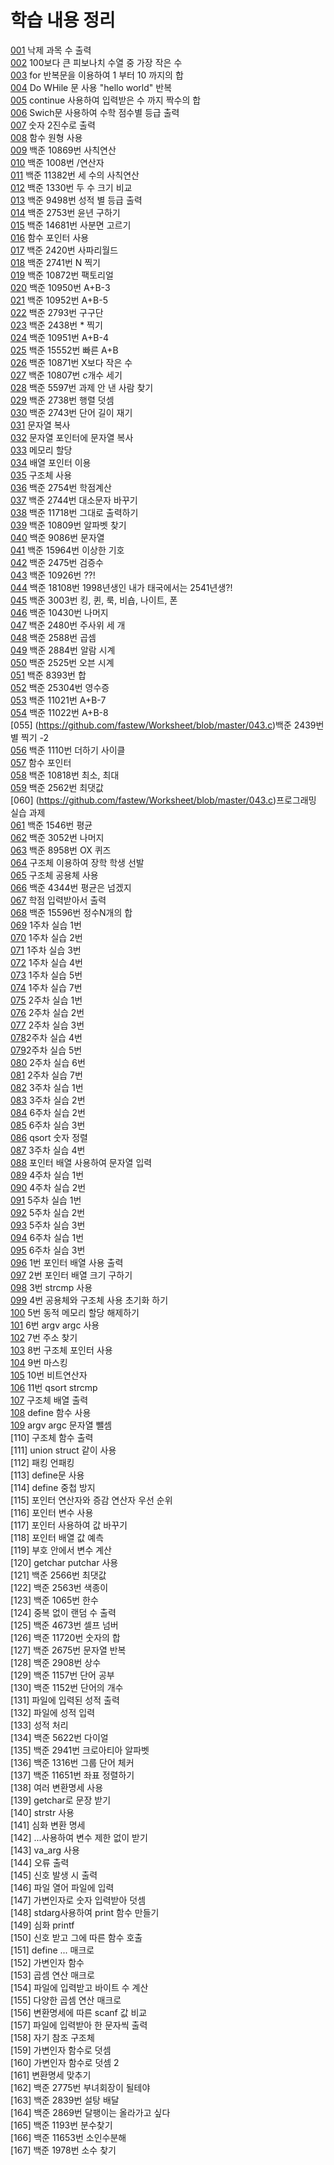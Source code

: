 # 학습 내용 정리
[001](https://github.com/fastew/Worksheet/blob/master/001.c) 낙제 과목 수 출력<br>
[002](https://github.com/fastew/Worksheet/blob/master/002.c) 100보다 큰 피보나치 수열 중 가장 작은 수<br>
[003](https://github.com/fastew/Worksheet/blob/master/003.c) for 반복문을 이용하여 1 부터 10 까지의 합 <br>
[004](https://github.com/fastew/Worksheet/blob/master/004.c) Do WHile 문 사용 "hello world" 반복<br>
[005](https://github.com/fastew/Worksheet/blob/master/005.c) continue 사용하여 입력받은 수 까지 짝수의 합 <br>
[006](https://github.com/fastew/Worksheet/blob/master/006.c) Swich문 사용하여 수학 점수별 등급 출력<br>
[007](https://github.com/fastew/Worksheet/blob/master/007.c) 숫자 2진수로 출력<br>
[008](https://github.com/fastew/Worksheet/blob/master/008.c) 함수 원형 사용<br>
[009](https://github.com/fastew/Worksheet/blob/master/009.c) 백준 10869번 사칙연산 <br>
[010](https://github.com/fastew/Worksheet/blob/master/010.c) 백준 1008번 /연산자<br>
[011](https://github.com/fastew/Worksheet/blob/master/011.c) 백준 11382번 세 수의 사칙연산 <br>
[012](https://github.com/fastew/Worksheet/blob/master/012.c) 백준 1330번 두 수 크기 비교 <br>
[013](https://github.com/fastew/Worksheet/blob/master/013.c) 백준 9498번 성적 별 등급 출력<br>
[014](https://github.com/fastew/Worksheet/blob/master/014.c) 백준 2753번 윤년 구하기<br>
[015](https://github.com/fastew/Worksheet/blob/master/015.c) 백준 14681번 사분면 고르기 <br>
[016](https://github.com/fastew/Worksheet/blob/master/016.c) 함수 포인터 사용 <br>
[017](https://github.com/fastew/Worksheet/blob/master/017.c) 백준 2420번 사파리월드<br>
[018](https://github.com/fastew/Worksheet/blob/master/018.c) 백준 2741번 N 찍기<br>
[019](https://github.com/fastew/Worksheet/blob/master/019.c) 백준 10872번 팩토리얼 <br>
[020](https://github.com/fastew/Worksheet/blob/master/020.c) 백준 10950번 A+B-3<br>
[021](https://github.com/fastew/Worksheet/blob/master/021.c) 백준 10952번 A+B-5<br>
[022](https://github.com/fastew/Worksheet/blob/master/022.c) 백준 2793번 구구단<br>
[023](https://github.com/fastew/Worksheet/blob/master/023.c) 백준 2438번 * 찍기<br>
[024](https://github.com/fastew/Worksheet/blob/master/024.c) 백준 10951번 A+B-4<br>
[025](https://github.com/fastew/Worksheet/blob/master/025.c) 백준 15552번 빠른 A+B<br>
[026](https://github.com/fastew/Worksheet/blob/master/026.c) 백준 10871번 X보다 작은 수<br>
[027](https://github.com/fastew/Worksheet/blob/master/027.c) 백준 10807번 c개수 세기<br>
[028](https://github.com/fastew/Worksheet/blob/master/028.c) 백준 5597번 과제 안 낸 사람 찾기<br>
[029](https://github.com/fastew/Worksheet/blob/master/029.c) 백준 2738번 행렬 덧셈<br>
[030](https://github.com/fastew/Worksheet/blob/master/030.c) 백준 2743번 단어 길이 재기 <br>
[031](https://github.com/fastew/Worksheet/blob/master/031.c) 문자열 복사<br>
[032](https://github.com/fastew/Worksheet/blob/master/032.c) 문자열 포인터에 문자열 복사<br>
[033](https://github.com/fastew/Worksheet/blob/master/033.c) 메모리 할당 <br>
[034](https://github.com/fastew/Worksheet/blob/master/034.c) 배열 포인터 이용<br>
[035](https://github.com/fastew/Worksheet/blob/master/035.c) 구조체 사용<br>
[036](https://github.com/fastew/Worksheet/blob/master/036.c) 백준 2754번 학점계산<br>
[037](https://github.com/fastew/Worksheet/blob/master/037.c) 백준 2744번 대소문자 바꾸기<br>
[038](https://github.com/fastew/Worksheet/blob/master/038.c) 백준 11718번 그대로 출력하기 <br>
[039](https://github.com/fastew/Worksheet/blob/master/039.c) 백준 10809번 알파벳 찾기<br>
[040](https://github.com/fastew/Worksheet/blob/master/040.c) 백준 9086번 문자열<br>
[041](https://github.com/fastew/Worksheet/blob/master/041.c) 백준 15964번 이상한 기호 <br>
[042](https://github.com/fastew/Worksheet/blob/master/043.c) 백준 2475번 검증수<br>
[043](https://github.com/fastew/Worksheet/blob/master/043.c) 백준 10926번 ??!<br>
[044](https://github.com/fastew/Worksheet/blob/master/043.c) 백준 18108번 1998년생인 내가 태국에서는 2541년생?!<br>
[045](https://github.com/fastew/Worksheet/blob/master/043.c) 백준 3003번 킹, 퀸, 룩, 비숍, 나이트, 폰<br>
[046](https://github.com/fastew/Worksheet/blob/master/043.c) 백준 10430번 나머지 <br>
[047](https://github.com/fastew/Worksheet/blob/master/043.c) 백준 2480번 주사위 세 개 <br>
[048](https://github.com/fastew/Worksheet/blob/master/043.c) 백준 2588번 곱셈<br>
[049](https://github.com/fastew/Worksheet/blob/master/043.c) 백준 2884번 알람 시계<br>
[050](https://github.com/fastew/Worksheet/blob/master/043.c) 백준 2525번 오븐 시계<br>
[051](https://github.com/fastew/Worksheet/blob/master/043.c) 백준 8393번 합<br>
[052](https://github.com/fastew/Worksheet/blob/master/043.c) 백준 25304번 영수증 <br>
[053](https://github.com/fastew/Worksheet/blob/master/043.c) 백준 11021번 A+B-7<br>
[054](https://github.com/fastew/Worksheet/blob/master/043.c) 백준 11022번 A+B-8<br>
[055] (https://github.com/fastew/Worksheet/blob/master/043.c)백준 2439번 별 찍기 -2<br>
[056](https://github.com/fastew/Worksheet/blob/master/043.c) 백준 1110번 더하기 사이클<br>
[057](https://github.com/fastew/Worksheet/blob/master/043.c) 함수 포인터 <br>
[058](https://github.com/fastew/Worksheet/blob/master/043.c) 백준 10818번 최소, 최대<br>
[059](https://github.com/fastew/Worksheet/blob/master/043.c) 백준 2562번 최댓값<br>
[060] (https://github.com/fastew/Worksheet/blob/master/043.c)프로그래밍 실습 과제<br>
[061](https://github.com/fastew/Worksheet/blob/master/043.c) 백준 1546번 평균<br>
[062](https://github.com/fastew/Worksheet/blob/master/043.c) 백준 3052번 나머지<br>
[063](https://github.com/fastew/Worksheet/blob/master/043.c) 백준 8958번 OX 퀴즈 <br>
[064](https://github.com/fastew/Worksheet/blob/master/043.c) 구조체 이용하여 장학 학생 선발<br>
[065](https://github.com/fastew/Worksheet/blob/master/043.c) 구조체 공용체 사용<br>
[066](https://github.com/fastew/Worksheet/blob/master/043.c) 백준 4344번 평균은 넘겠지<br>
[067](https://github.com/fastew/Worksheet/blob/master/043.c) 학점 입력받아서 출력<br>
[068](https://github.com/fastew/Worksheet/blob/master/043.c) 백준 15596번 정수N개의 합<br>
[069](https://github.com/fastew/Worksheet/blob/master/043.c) 1주차 실습 1번 <br>
[070](https://github.com/fastew/Worksheet/blob/master/043.c) 1주차 실습 2번 <br>
[071](https://github.com/fastew/Worksheet/blob/master/043.c) 1주차 실습 3번<br>
[072](https://github.com/fastew/Worksheet/blob/master/043.c) 1주차 실습 4번<br>
[073](https://github.com/fastew/Worksheet/blob/master/043.c) 1주차 실습 5번<br>
[074](https://github.com/fastew/Worksheet/blob/master/043.c) 1주차 실습 7번<br>
[075](https://github.com/fastew/Worksheet/blob/master/043.c) 2주차 실습 1번 <br>
[076](https://github.com/fastew/Worksheet/blob/master/043.c) 2주차 실습 2번 <br>
[077](https://github.com/fastew/Worksheet/blob/master/043.c) 2주차 실습 3번 <br>
[078](https://github.com/fastew/Worksheet/blob/master/078c)2주차 실습 4번 <br>
[079](https://github.com/fastew/Worksheet/blob/master/079.c)2주차 실습 5번<br>
[080](https://github.com/fastew/Worksheet/blob/master/080.c) 2주차 실습 6번<br>
[081](https://github.com/fastew/Worksheet/blob/master/081.c) 2주차 실습 7번 <br>
[082](https://github.com/fastew/Worksheet/blob/master/082.c) 3주차 실습 1번 <br>
[083](https://github.com/fastew/Worksheet/blob/master/083.c) 3주차 실습 2번 <br>
[084](https://github.com/fastew/Worksheet/blob/master/084.c) 6주차 실습 2번 <br>
[085](https://github.com/fastew/Worksheet/blob/master/085.c) 6주차 실습 3번 <br>
[086](https://github.com/fastew/Worksheet/blob/master/086.c) qsort 숫자 정렬 <br>
[087](https://github.com/fastew/Worksheet/blob/master/087.c) 3주차 실습 4번<br>
[088](https://github.com/fastew/Worksheet/blob/master/088.c) 포인터 배열 사용하여 문자열 입력 <br>
[089](https://github.com/fastew/Worksheet/blob/master/089.c) 4주차 실습 1번 <br>
[090](https://github.com/fastew/Worksheet/blob/master/090.c) 4주차 실습 2번 <br>
[091](https://github.com/fastew/Worksheet/blob/master/091.c) 5주차 실습 1번<br>
[092](https://github.com/fastew/Worksheet/blob/master/092.c) 5주차 실습 2번<br>
[093](https://github.com/fastew/Worksheet/blob/master/093.c) 5주차 실습 3번 <br>
[094](https://github.com/fastew/Worksheet/blob/master/094.c) 6주차 실습 1번 <br>
[095](https://github.com/fastew/Worksheet/blob/master/095.c) 6주차 실습 3번 <br>
[096](https://github.com/fastew/Worksheet/blob/master/096.c) 1번 포인터 배열 사용 출력 <br>
[097](https://github.com/fastew/Worksheet/blob/master/097.c) 2번 포인터 배열 크기 구하기<br>
[098](https://github.com/fastew/Worksheet/blob/master/098.c) 3번 strcmp 사용<br>
[099](https://github.com/fastew/Worksheet/blob/master/099.c) 4번 공용체와 구조체 사용 초기화 하기<br>
[100](https://github.com/fastew/Worksheet/blob/master/100.c) 5번 동적 메모리 할당 해제하기 <br>
[101](https://github.com/fastew/Worksheet/blob/master/101.c) 6번 argv argc 사용<br>
[102](https://github.com/fastew/Worksheet/blob/master/102.c) 7번 주소 찾기<br>
[103](https://github.com/fastew/Worksheet/blob/master/103.c) 8번 구조체 포인터 사용 <br>
[104](https://github.com/fastew/Worksheet/blob/master/104.c) 9번 마스킹 <br>
[105](https://github.com/fastew/Worksheet/blob/master/105.c) 10번 비트연산자 <br>
[106](https://github.com/fastew/Worksheet/blob/master/106.c) 11번 qsort strcmp <br>
[107](https://github.com/fastew/Worksheet/blob/master/107.c) 구조체 배열 출력 <br>
[108](https://github.com/fastew/Worksheet/blob/master/108.c) define 함수 사용 <br>
[109](https://github.com/fastew/Worksheet/blob/master/109.c) argv argc 문자열 뺄셈<br>
[110] 구조체 함수 출력 <br>
[111] union struct 같이 사용<br>
[112] 패킹 언패킹<br>
[113] define문 사용<br>
[114] define 중첩 방지<br>
[115] 포인터 연산자와 증감 연산자 우선 순위<br>
[116] 포인터 변수 사용<br>
[117] 포인터 사용하여 값 바꾸기<br>
[118] 포인터 배열 값 예측 <br>
[119] 부호 안에서 변수 계산<br>
[120] getchar putchar 사용<br>
[121] 백준 2566번 최댓값<br>
[122] 백준 2563번 색종이<br>
[123] 백준 1065번 한수 <br>
[124] 중복 없이 랜덤 수 출력<br>
[125] 백준 4673번 셀프 넘버<br>
[126] 백준 11720번 숫자의 합<br>
[127] 백준 2675번 문자열 반복 <br>
[128] 백준 2908번 상수 <br>
[129] 백준 1157번 단어 공부<br>
[130] 백준 1152번 단어의 개수 <br>
[131] 파일에 입력된 성적 출력 <br>
[132] 파일에 성적 입력 <br>
[133] 성적 처리 <br>
[134] 백준 5622번 다이얼 <br>
[135] 백준 2941번 크로아티아 알파벳<br>
[136] 백준 1316번 그룹 단어 체커 <br>
[137] 백준 11651번 좌표 정렬하기<br>
[138] 여러 변환명세 사용 <br>
[139] getchar로 문장 받기<br>
[140] strstr 사용 <br>
[141] 심화 변환 명세<br>
[142] ...사용하여 변수 제한 없이 받기<br>
[143] va_arg 사용 <br>
[144] 오류 출력 <br>
[145] 신호 발생 시 출력 <br>
[146] 파일 열어 파일에 입력 <br>
[147] 가변인자로 숫자 입력받아 덧셈<br>
[148] stdarg사용하여 print 함수 만들기 <br>
[149] 심화 printf<br>
[150] 신호 받고 그에 따른 함수 호출<br>
[151] define ... 매크로 <br>
[152] 가변인자 함수<br>
[153] 곱셈 연산 매크로<br>
[154] 파일에 입력받고 바이트 수 계산<br>
[155] 다양한 곱셈 연산 매크로<br>
[156] 변환명세에 따른 scanf 값 비교 <br>
[157] 파일에 입력받아 한 문자씩 출력 <br>
[158] 자기 참조 구조체 <br>
[159] 가변인자 함수로 덧셈 <br>
[160] 가변인자 함수로 덧셈 2<br>
[161] 변환명세 맞추기<br>
[162] 백준 2775번 부녀회장이 될테야<br>
[163] 백준 2839번 설탕 배달<br>
[164] 백준 2869번 달팽이는 올라가고 싶다<br>
[165] 백준 1193번 분수찾기<br>
[166] 백준 11653번 소인수분해<br>
[167] 백준 1978번 소수 찾기<br> 
